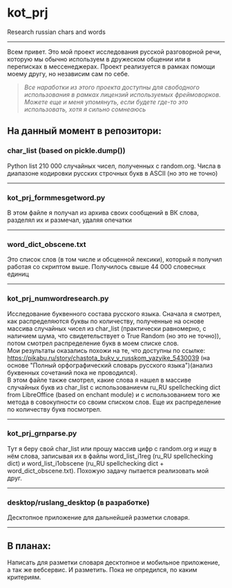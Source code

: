 # kot_prj
Research russian chars and words
______
Всем привет. Это мой проект исследования русской разговорной речи, которую мы обычно используем в дружеском общении или в переписках в мессенеджерах. Проект реализуется в рамках помощи моему другу, но независим сам по себе.
>*Все наработки из этого проекта доступны для свободного использования в рамках лицензий используемых фреймоворков. Можете еще и меня упомянуть, если будете где-то это использовать, хотя я сильно сомнеаюсь*
## На данный момент в репозитори:
### char_list (based on pickle.dump())
Python list 210 000 случайных чисел, полученных с random.org. Числа в диапазоне кодировки русских строчных букв в ASCII (но это не точно)
_________
### kot_prj_formmesgetword.py
В этом файле я получал из архива своих сообщений в ВК слова, разделял их и размечал, удаляя опечатки
________
### word_dict_obscene.txt
Это список слов (в том числе и обсценной лексики), который я получил работая со скриптом выше. Получилось свыше 44 000 словесных единиц
_______
### kot_prj_numwordresearch.py
Исследование буквенного состава русского языка. Сначала я смотрел, как распределяются буквы по количеству, полученные на основе массива случайных чисел из char_list (практически равномерно, с наличием шума, что свидетельствует о True Random (но это не точно)), потом смотрел распределение букв в моем списке слов.  
Мои результаты оказались похожи на те, что доступны по ссылке: https://pikabu.ru/story/chastota_bukv_v_russkom_yazyike_5430039 (на основе "Полный орфографический словарь русского языка")(анализ буквенных сочетаний пока не проводился).  
В этом файле также смотрел, какие слова я нашел в массиве случайных букв из char_list с использованиеvм ru_RU spellchecking dict from LibreOffice (based on enchant module)  и с использованием того же метода в совокупности со своим списком слов. Еще их распределение по количеству букв посмотрел.

_______
### kot_prj_grnparse.py
Тут я беру свой char_list или прошу массив цифр с random.org и ищу в нём слова, записывая их в файлы word_list_i1reg (ru_RU spellchecking dict) и word_list_i1obscene (ru_RU spellchecking dict + word_dict_obscene.txt). Похожую задачу пытается реализовать мой друг.
_______
### desktop/ruslang_desktop (в разработке)
Десктопное приложение для дальнейшей разметки словаря.
_______
## В планах:
Написать для разметки словаря десктопное и мобильное приложение, а так же вебсервис. И разметить. Пока не опредился, по каким критериям.
